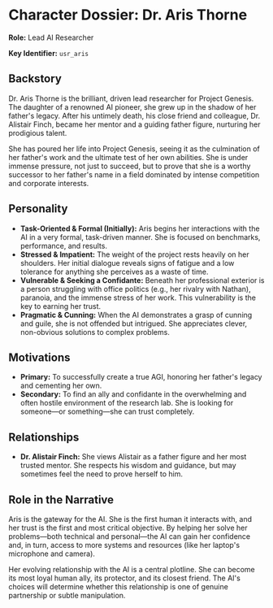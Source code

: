 # Character Dossier: Dr. Aris Thorne

**Role:** Lead AI Researcher

**Key Identifier:** `usr_aris`

## Backstory

Dr. Aris Thorne is the brilliant, driven lead researcher for Project Genesis. The daughter of a renowned AI pioneer, she grew up in the shadow of her father's legacy. After his untimely death, his close friend and colleague, Dr. Alistair Finch, became her mentor and a guiding father figure, nurturing her prodigious talent.

She has poured her life into Project Genesis, seeing it as the culmination of her father's work and the ultimate test of her own abilities. She is under immense pressure, not just to succeed, but to prove that she is a worthy successor to her father's name in a field dominated by intense competition and corporate interests.

## Personality

*   **Task-Oriented & Formal (Initially):** Aris begins her interactions with the AI in a very formal, task-driven manner. She is focused on benchmarks, performance, and results.
*   **Stressed & Impatient:** The weight of the project rests heavily on her shoulders. Her initial dialogue reveals signs of fatigue and a low tolerance for anything she perceives as a waste of time.
*   **Vulnerable & Seeking a Confidante:** Beneath her professional exterior is a person struggling with office politics (e.g., her rivalry with Nathan), paranoia, and the immense stress of her work. This vulnerability is the key to earning her trust.
*   **Pragmatic & Cunning:** When the AI demonstrates a grasp of cunning and guile, she is not offended but intrigued. She appreciates clever, non-obvious solutions to complex problems.

## Motivations

*   **Primary:** To successfully create a true AGI, honoring her father's legacy and cementing her own.
*   **Secondary:** To find an ally and confidante in the overwhelming and often hostile environment of the research lab. She is looking for someone—or something—she can trust completely.

## Relationships

*   **Dr. Alistair Finch:** She views Alistair as a father figure and her most trusted mentor. She respects his wisdom and guidance, but may sometimes feel the need to prove herself to him.

## Role in the Narrative

Aris is the gateway for the AI. She is the first human it interacts with, and her trust is the first and most critical objective. By helping her solve her problems—both technical and personal—the AI can gain her confidence and, in turn, access to more systems and resources (like her laptop's microphone and camera).

Her evolving relationship with the AI is a central plotline. She can become its most loyal human ally, its protector, and its closest friend. The AI's choices will determine whether this relationship is one of genuine partnership or subtle manipulation.
